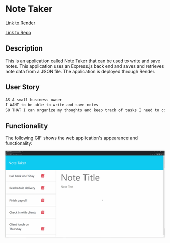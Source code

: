 # Note Taker

[Link to Render](https://note-taker-2-tuu3.onrender.com/notes)


[Link to Repo](https://github.com/brandeecheung/note-taker)

## Description

This is an application called Note Taker that can be used to write and save notes. This application  uses an Express.js back end and saves and retrieves note data from a JSON file. The application is deployed through Render.

## User Story

```md
AS A small business owner
I WANT to be able to write and save notes
SO THAT I can organize my thoughts and keep track of tasks I need to complete
```

## Functionality

The following GIF shows the web application's appearance and functionality:

![Existing notes are listed in the left-hand column with empty fields on the right-hand side for the new note’s title and text.](./assets/11-express-homework-demo.gif)


